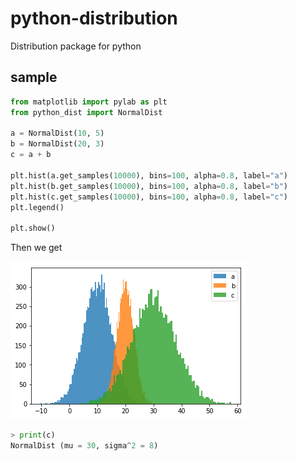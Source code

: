 # python-distribution
Distribution package for python

## sample 
```python
from matplotlib import pylab as plt
from python_dist import NormalDist

a = NormalDist(10, 5)
b = NormalDist(20, 3)
c = a + b

plt.hist(a.get_samples(10000), bins=100, alpha=0.8, label="a")
plt.hist(b.get_samples(10000), bins=100, alpha=0.8, label="b")
plt.hist(c.get_samples(10000), bins=100, alpha=0.8, label="c")
plt.legend()

plt.show()
```

Then we get

![image](image.png)

```python
> print(c)
NormalDist (mu = 30, sigma^2 = 8)
```